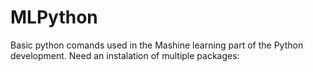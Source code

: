 # MLPython
Basic python comands used in the Mashine learning part of the Python development. Need an instalation of multiple packages:
